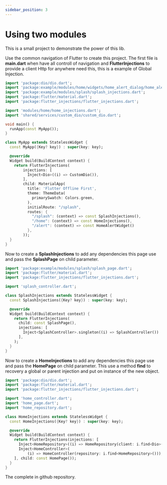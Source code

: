 ```yaml
---
sidebar_position: 3
---
```

# Using two modules
This is a small project to demonstrate the power of this lib.

Use the common navigation of Flutter to create this project. The first file is **main.dart** when have all controll  of navigation and **FlutterInjections** to provide a client Http for anywhere need this, this is a example of Global Injection.

```dart title='main.dart'
import 'package:dio/dio.dart';
import 'package:example/modules/home/widgets/home_alert_dialog/home_alert_dialog.dart';
import 'package:example/modules/splash/splash_injections.dart';
import 'package:flutter/material.dart';
import 'package:flutter_injections/flutter_injections.dart';

import 'modules/home/home_injections.dart';
import 'shared/services/custom_dio/custom_dio.dart';

void main() {
  runApp(const MyApp());
}

class MyApp extends StatelessWidget {
  const MyApp({Key? key}) : super(key: key);

  @override
  Widget build(BuildContext context) {
    return FlutterInjections(
        injections: [
          Inject<Dio>((i) => CustomDio()),
        ],
        child: MaterialApp(
          title: 'Flutter Offline First',
          theme: ThemeData(
            primarySwatch: Colors.green,
          ),
          initialRoute: "/splash",
          routes: {
            "/splash": (context) => const SplashInjections(),
            "/home": (context) => const HomeInjections(),
            "/alert": (context) => const HomeAlertWidget()
          },
        ));
  }
}
```

Now to create a **SplashInjections** to add any dependencies this page use and pass the **SplashPage** on child parameter.

```dart title='splash_injections.dart'
import 'package:example/modules/splash/splash_page.dart';
import 'package:flutter/material.dart';
import 'package:flutter_injections/flutter_injections.dart';

import 'splash_controller.dart';

class SplashInjections extends StatelessWidget {
  const SplashInjections({Key? key}) : super(key: key);

  @override
  Widget build(BuildContext context) {
    return FlutterInjections(
      child: const SplashPage(),
      injections: [
        Inject<SplashController>.singleton((i) => SplashController())
      ],
    );
  }
}
```


Now to create a **HomeInjections** to add any dependencies this page use and pass the **HomePage** on child parameter. This use a method **find** to recovery a global or parent injection and put on instance of the new object.


```dart title=home_injections.dart'
import 'package:dio/dio.dart';
import 'package:flutter/material.dart';
import 'package:flutter_injections/flutter_injections.dart';

import 'home_controller.dart';
import 'home_page.dart';
import 'home_repository.dart';

class HomeInjections extends StatelessWidget {
  const HomeInjections({Key? key}) : super(key: key);

  @override
  Widget build(BuildContext context) {
    return FlutterInjections(injections: [
      Inject<HomeRepository>((i) => HomeRepository(client: i.find<Dio>())),
      Inject<HomeController>(
          (i) => HomeController(repository: i.find<HomeRepository>())),
    ], child: const HomePage());
  }
}


```


The complete in github repository.
